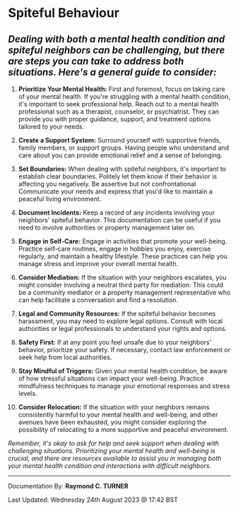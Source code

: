# Spiteful Behaviour

## *Dealing with both a mental health condition and spiteful neighbors can be challenging, but there are steps you can take to address both situations. Here's a general guide to consider:*

1. **Prioritize Your Mental Health:**
   First and foremost, focus on taking care of your mental health. If you're struggling with a mental health condition, it's important to seek professional help. Reach out to a mental health professional such as a therapist, counselor, or psychiatrist. They can provide you with proper guidance, support, and treatment options tailored to your needs.

2. **Create a Support System:**
   Surround yourself with supportive friends, family members, or support groups. Having people who understand and care about you can provide emotional relief and a sense of belonging.

3. **Set Boundaries:**
   When dealing with spiteful neighbors, it's important to establish clear boundaries. Politely let them know if their behavior is affecting you negatively. Be assertive but not confrontational. Communicate your needs and express that you'd like to maintain a peaceful living environment.

4. **Document Incidents:**
   Keep a record of any incidents involving your neighbors' spiteful behavior. This documentation can be useful if you need to involve authorities or property management later on.

5. **Engage in Self-Care:**
   Engage in activities that promote your well-being. Practice self-care routines, engage in hobbies you enjoy, exercise regularly, and maintain a healthy lifestyle. These practices can help you manage stress and improve your overall mental health.

6. **Consider Mediation:**
   If the situation with your neighbors escalates, you might consider involving a neutral third party for mediation. This could be a community mediator or a property management representative who can help facilitate a conversation and find a resolution.

7. **Legal and Community Resources:**
   If the spiteful behavior becomes harassment, you may need to explore legal options. Consult with local authorities or legal professionals to understand your rights and options.

8. **Safety First:**
   If at any point you feel unsafe due to your neighbors' behavior, prioritize your safety. If necessary, contact law enforcement or seek help from local authorities.

9. **Stay Mindful of Triggers:**
   Given your mental health condition, be aware of how stressful situations can impact your well-being. Practice mindfulness techniques to manage your emotional responses and stress levels.

10. **Consider Relocation:**
    If the situation with your neighbors remains consistently harmful to your mental health and well-being, and other avenues have been exhausted, you might consider exploring the possibility of relocating to a more supportive and peaceful environment.

*Remember, it's okay to ask for help and seek support when dealing with challenging situations. Prioritizing your mental health and well-being is crucial, and there are resources available to assist you in managing both your mental health condition and interactions with difficult neighbors.*

---

Documentation By: **Raymond C. TURNER**

Last Updated: Wednesday 24th August 2023 @ 17:42 BST